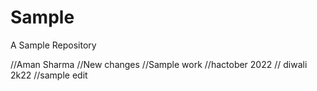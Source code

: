 # Sample

A Sample Repository

//Aman Sharma
//New changes
//Sample work
//hactober 2022
// diwali 2k22
//sample edit
